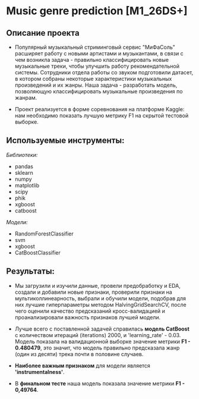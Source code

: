 # Music genre prediction [M1_26DS+]

## Описание проекта 

- Популярный музыкальный стриминговый сервис "МиФаСоль" расширяет работу с новыми артистами и музыкантами, в связи с чем возникла задача - правильно классифицировать новые музыкальные треки, чтобы улучшить работу рекомендательной системы. Сотрудники отдела работы со звуком подготовили датасет, в котором собраны некоторые характеристики музыкальных произведений и их жанры. Наша задача - разработать модель, позволяющую классифицировать музыкальные произведения по жанрам.

- Проект реализуется в форме соревнования на платформе Kaggle: нам необходимо показать лучшую метрику F1 на скрытой тестовой выборке.     
  
## Используемые инструменты:
 
*Библиотеки:*

- pandas
- sklearn
- numpy
- matplotlib
- scipy
- phik
- xgboost
- catboost  
  
*Модели:*

- RandomForestClassifier
- svm
- xgboost
- CatBoostClassifier
 

## Результаты: 

-  Мы загрузили и изучили данные, провели предобработку и EDA, создали и добавили новые признаки, проверили признаки на мультиколлинеарность, выбрали и обучили модели, подобрав для них лучшие гиперпараметры методом HalvingGridSearchCV, после чего оценили качество предсказаний кросс-валидацией и проанализировали важность признаков лучшей модели.      
    
- Лучше всего с поставленной задачей справилась **модель CatBoost** с количеством итераций (iterations) 2000, и 'learning_rate' - 0.03. Модель показала на валидационной выборке значение метрики **F1 - 0.480479**, это значит, что модель правильно предсказала жанр (один из десяти) трека почти в половине случаев. 
     
- **Наиболее важным признаком** для модели является **'instrumentalness'**.

- В **финальном тесте** наша модель показала значение метрики **F1 - 0,49764**. 
